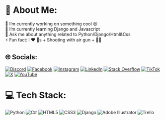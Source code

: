 # 💫 About Me:
🔭 I’m currently working on something cool 😉<br>🌱 I’m currently learning Django and Javascript<br>💬 Ask me about anything related to Python/Django/Html&Css<br>⚡ Fun fact: I ❤️ 🐶s + Shooting with air gun + 🧑‍💻


## 🌐 Socials:
[![Discord](https://img.shields.io/badge/Discord-%237289DA.svg?logo=discord&logoColor=white)](https://discord.gg/amirreza4602) [![Facebook](https://img.shields.io/badge/Facebook-%231877F2.svg?logo=Facebook&logoColor=white)](https://facebook.com/@amirreza4602) [![Instagram](https://img.shields.io/badge/Instagram-%23E4405F.svg?logo=Instagram&logoColor=white)](https://instagram.com/amirreza.___.khani) [![LinkedIn](https://img.shields.io/badge/LinkedIn-%230077B5.svg?logo=linkedin&logoColor=white)](https://linkedin.com/in/amirreza4602) [![Stack Overflow](https://img.shields.io/badge/-Stackoverflow-FE7A16?logo=stack-overflow&logoColor=white)](https://stackoverflow.com/users/amirreza4602) [![TikTok](https://img.shields.io/badge/TikTok-%23000000.svg?logo=TikTok&logoColor=white)](https://tiktok.com/@@amirreza4602) [![X](https://img.shields.io/badge/X-black.svg?logo=X&logoColor=white)](https://x.com/@amirreza4602) [![YouTube](https://img.shields.io/badge/YouTube-%23FF0000.svg?logo=YouTube&logoColor=white)](https://youtube.com/@amirreza_4602) 

# 💻 Tech Stack:
![Python](https://img.shields.io/badge/python-3670A0?style=for-the-badge&logo=python&logoColor=ffdd54) ![C#](https://img.shields.io/badge/c%23-%23239120.svg?style=for-the-badge&logo=csharp&logoColor=white) ![HTML5](https://img.shields.io/badge/html5-%23E34F26.svg?style=for-the-badge&logo=html5&logoColor=white) ![CSS3](https://img.shields.io/badge/css3-%231572B6.svg?style=for-the-badge&logo=css3&logoColor=white) ![Django](https://img.shields.io/badge/django-%23092E20.svg?style=for-the-badge&logo=django&logoColor=white) ![Adobe Illustrator](https://img.shields.io/badge/adobe%20illustrator-%23FF9A00.svg?style=for-the-badge&logo=adobe%20illustrator&logoColor=white) ![Trello](https://img.shields.io/badge/Trello-%23026AA7.svg?style=for-the-badge&logo=Trello&logoColor=white)

